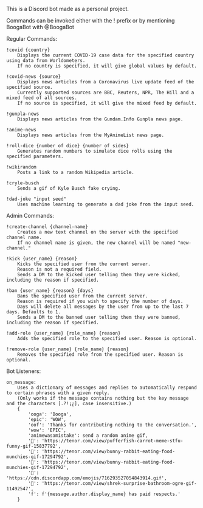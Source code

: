This is a Discord bot made as a personal project.

Commands can be invoked either with the ! prefix or by mentioning BoogaBot with @BoogaBot

Regular Commands:

    !covid {country}
        Displays the current COVID-19 case data for the specified country using data from Worldometers.
        If no country is specified, it will give global values by default.

    !covid-news {source}
        Displays news articles from a Coronavirus live update feed of the specified source.
        Currently supported sources are BBC, Reuters, NPR, The Hill and a mixed feed of all sources.
        If no source is specified, it will give the mixed feed by default.

    !gunpla-news
        Displays news articles from the Gundam.Info Gunpla news page.

    !anime-news
        Displays news articles from the MyAnimeList news page.

    !roll-dice {number of dice} {number of sides}
        Generates random numbers to simulate dice rolls using the specified parameters.

    !wikirandom
        Posts a link to a random Wikipedia article.

    !cryle-busch
        Sends a gif of Kyle Busch fake crying.

    !dad-joke "input seed"
        Uses machine learning to generate a dad joke from the input seed.

Admin Commands:

    !create-channel {channel-name}
        Creates a new text channel on the server with the specified channel name.
        If no channel name is given, the new channel will be named "new-channel."

    !kick {user_name} {reason}
        Kicks the specified user from the current server.
        Reason is not a required field.
        Sends a DM to the kicked user telling them they were kicked, including the reason if specified.

    !ban {user_name} {reason} {days}
        Bans the specified user from the current server.
        Reason is required if you wish to specify the number of days.
        Days will delete all messages by the user from up to the last 7 days. Defaults to 1.
        Sends a DM to the banned user telling them they were banned, including the reason if specified.

    !add-role {user_name} {role_name} {reason}
        Adds the specified role to the specified user. Reason is optional.

    !remove-role {user_name} {role_name} {reason}
        Removes the specified role from the specified user. Reason is optional.

Bot Listeners:

    on_message:
        Uses a dictionary of messages and replies to automatically respond to certain phrases with a given reply.
        (Only works if the message contains nothing but the key message and the characters [.?!¡¿], case insensitive.)
        {
            'ooga': 'Booga',
            'epic': 'WOW',
            'oof': 'Thanks for contributing nothing to the conversation.',
            'wow': 'EPIC',
            'animewasamistake': send a random anime gif,
            '🐡': 'https://tenor.com/view/pufferfish-carrot-meme-stfu-funny-gif-15837792',
            '🐇': 'https://tenor.com/view/bunny-rabbit-eating-food-munchies-gif-17294792',
            '🐰': 'https://tenor.com/view/bunny-rabbit-eating-food-munchies-gif-17294792',
            '🧀': 'https://cdn.discordapp.com/emojis/716293527054843914.gif',
            '🧅': 'https://tenor.com/view/shrek-surprise-bathroom-ogre-gif-11492547',
            'f': f'{message.author.display_name} has paid respects.'
        }